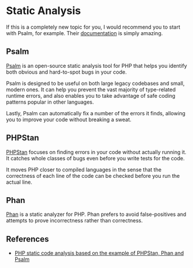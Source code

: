 # Static Analysis

If this is a completely new topic for you, I would recommend you to start with Psalm, for example. 
Their [documentation](https://psalm.dev/docs/) is simply amazing.

## Psalm

[Psalm](https://psalm.dev/) is an open-source static analysis tool for PHP that helps you identify both obvious and hard-to-spot bugs in your code.

Psalm is designed to be useful on both large legacy codebases and small, modern ones. It can help you prevent the vast majority of type-related runtime errors, and also enables you to take advantage of safe coding patterns popular in other languages.

Lastly, Psalm can automatically fix a number of the errors it finds, allowing you to improve your code without breaking a sweat.

## PHPStan

[PHPStan](https://phpstan.org/) focuses on finding errors in your code without actually running it. It catches whole classes of bugs even before you write tests for the code. 

It moves PHP closer to compiled languages in the sense that the correctness of each line of the code can be checked before you run the actual line.

## Phan

[Phan](https://github.com/phan/phan) is a static analyzer for PHP. Phan prefers to avoid false-positives and attempts to prove incorrectness rather than correctness.

## References

* [PHP static code analysis based on the example of PHPStan, Phan and Psalm](https://badootech.badoo.com/php-code-static-analysis-based-on-the-example-of-phpstan-phan-and-psalm-a20654c4011d)
